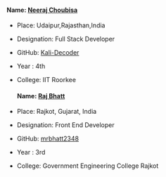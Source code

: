 #### Name: [Neeraj Choubisa](https://github.com/Kali-Decoder/)

- Place: Udaipur,Rajasthan,India
- Designation: Full Stack Developer
- GitHub: [Kali-Decoder](https://github.com/Kali-Decoder/)
- Year : 4th
- College: IIT Roorkee

  #### Name: [Raj Bhatt](https://github.com/mrbhatt2348/)

- Place: Rajkot, Gujarat, India
- Designation: Front End Developer
- GitHub: [mrbhatt2348](https://github.com/Kali-mrbhatt2348/)
- Year : 3rd
- College: Government Engineering College Rajkot



